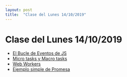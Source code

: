 ```yaml
---
layout: post
title:  "Clase del Lunes 14/10/2019"
---
```


# Clase del Lunes 14/10/2019

* [El Bucle de Eventos de JS](https://ull-mii-sytws-1920.github.io/tema1-introduccion/practicas/p2-t1-c3-file-system/event-loop/)
* [Micro tasks y Macro tasks](https://javascript.info/microtask-queue)
* [Web Workers](https://ull-mii-sytws-1920.github.io/tema1-introduccion/practicas/p2-t1-c3-file-system/event-loop/#web-workers)
* [Ejemplo simple de Promesa](https://gist.github.com/crguezl/f5c52c8b72b4722e374a8af10e9d2b5d)